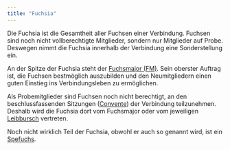 ```yaml
---
title: "Fuchsia"
---
```


Die Fuchsia ist die Gesamtheit aller Fuchsen einer Verbindung. Fuchsen sind noch nicht vollberechtigte Mitglieder, sondern nur Mitglieder auf Probe. Deswegen nimmt die Fuchsia innerhalb der Verbindung eine Sonderstellung ein.

An der Spitze der Fuchsia steht der [Fuchsmajor (FM)](Fuchsmajor%20(FM).md). Sein oberster Auftrag ist, die Fuchsen bestmöglich auszubilden und den Neumitgliedern einen guten Einstieg ins Verbindungsleben zu ermöglichen.

Als Probemitglieder sind Fuchsen noch nicht berechtigt, an den beschlussfassenden Sitzungen ([Convente](Convente.md)) der Verbindung teilzunehmen. Deshalb wird die Fuchsia dort vom Fuchsmajor oder vom jeweiligen [Leibbursch](Leibbursch.md) vertreten.

Noch nicht wirklich Teil der Fuchsia, obwohl er auch so genannt wird, ist ein [Spefuchs](Spefuchs.md).